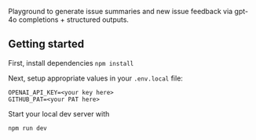 Playground to generate issue summaries and new issue feedback via gpt-4o completions + structured outputs.

## Getting started

First, install dependencies
`npm install`

Next, setup appropriate values in your `.env.local` file:

```
OPENAI_API_KEY=<your key here>
GITHUB_PAT=<your PAT here>
```

Start your local dev server with

`npm run dev`
